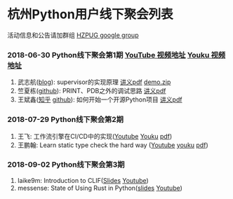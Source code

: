 # 杭州Python用户线下聚会列表

活动信息和公告请加群组 [HZPUG google group](https://groups.google.com/forum/#!forum/hzpug)

### 2018-06-30 Python线下聚会第1期 [YouTube 视频地址](https://www.youtube.com/watch?v=nbWuX9jkMX0) [Youku 视频地址](https://v.youku.com/v_show/id_XMzcxMzc1NDk2NA==.html)

1. 武志航([blog](https://blog.csdn.net/qq_33339479/)): supervisor的实现原理 [讲义pdf](https://github.com/HZPUG/HZPUG.github.io/blob/master/lectures/2018-06-30/supervisor的实现原理.pdf) [demo.zip](https://github.com/HZPUG/HZPUG.github.io/blob/master/lectures/2018-06-30/supervisor_demo.zip)
2. 竺夏栋([github](https://github.com/indexmotion)): PRINT、PDB之外的调试思路 [讲义pdf](https://github.com/HZPUG/HZPUG.github.io/blob/master/lectures/2018-06-30/PRINT、PDB之外的调试思路.pdf)
3. 王斌鑫([知乎](https://www.zhihu.com/people/prodesire) [github](https://github.com/Prodesire)): 如何开始一个开源Python项目 [讲义pdf](https://github.com/HZPUG/HZPUG.github.io/blob/master/lectures/2018-06-30/如何开始一个开源Python项目.pdf)

### 2018-07-29 Python线下聚会第2期

1. 王飞: 工作流引擎在CI/CD中的实现([Youtube](https://youtu.be/bFJc3y_66s8) [Youku](https://v.youku.com/v_show/id_XMzc1Mjc2NTU3Ng==.html?spm=a2h3j.8428770.3416059.1) [pdf](https://github.com/HZPUG/HZPUG.github.io/blob/master/lectures/2018-07-29/%E5%B7%A5%E4%BD%9C%E6%B5%81%E5%BC%95%E6%93%8E%E5%9C%A8CI:CD%E4%B8%AD%E7%9A%84%E5%BA%94%E7%94%A8.pdf))
2. 王鹏翰: Learn static type check the hard way ([Youtube](https://youtu.be/e67Ai1EKi6g) [youku](https://v.youku.com/v_show/id_XMzc1Mjc2NDY1Ng==.html?spm=a2h3j.8428770.3416059.1) [pdf](https://github.com/HZPUG/HZPUG.github.io/blob/master/lectures/2018-07-29/type%20hint%20copy.pdf))

### 2018-09-02 Python线下聚会第3期

1. laike9m: Introduction to CLIF([Slides](https://hzpug.github.io/lectures/2018-09-02/CLIF.html#/) [Youtube](https://youtu.be/2mtRcX4PgLw))
2. messense: State of Using Rust in Python([slides](https://github.com/HZPUG/HZPUG.github.io/blob/master/lectures/2018-09-02/rust-python.pdf) [Youtube](https://youtu.be/BN2nmhEYuJk))
